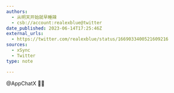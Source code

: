 ```yaml
---
authors:
  - 从明天开始就早睡辣
  - csb://account:realexblue@twitter
date_published: 2023-06-14T17:25:46Z
external_urls:
  - https://twitter.com/realexblue/status/1669033400521609216
sources:
  - xSync
  - Twitter
type: note

---
```


@AppChatX 🤗🤗